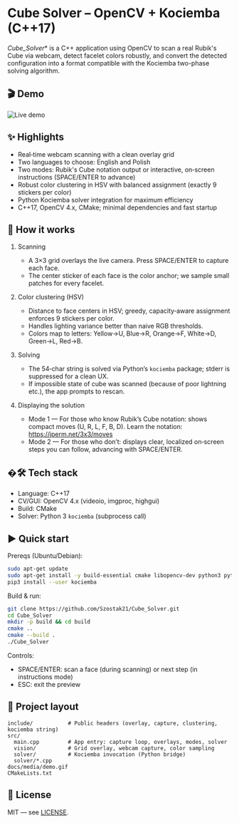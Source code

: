# Cube Solver – OpenCV + Kociemba (C++17)

*Cube_Solver** is a C++ application using OpenCV to scan a real Rubik's Cube via webcam, detect facelet colors robustly, and convert the detected configuration into a format compatible with the Kociemba two-phase solving algorithm.

## 🎬 Demo

![Live demo](docs/media/demo.gif)

## ✨ Highlights

- Real‑time webcam scanning with a clean overlay grid
- Two languages to choose: English and Polish
- Two modes: Rubik's Cube notation output or interactive, on‑screen instructions (SPACE/ENTER to advance)
- Robust color clustering in HSV with balanced assignment (exactly 9 stickers per color)
- Python Kociemba solver integration for maximum efficiency
- C++17, OpenCV 4.x, CMake; minimal dependencies and fast startup

## 🧠 How it works

1. Scanning
   - A 3×3 grid overlays the live camera. Press SPACE/ENTER to capture each face.
   - The center sticker of each face is the color anchor; we sample small patches for every facelet.

2. Color clustering (HSV)
   - Distance to face centers in HSV; greedy, capacity‑aware assignment enforces 9 stickers per color.
   - Handles lighting variance better than naive RGB thresholds.
   - Colors map to letters: Yellow→U, Blue→R, Orange→F, White→D, Green→L, Red→B.

4. Solving
   - The 54‑char string is solved via Python’s `kociemba` package; stderr is suppressed for a clean UX.
   - If impossible state of cube was scanned (because of poor lightning etc.), the app prompts to rescan.

5. Displaying the solution
   - Mode 1 — For those who know Rubik’s Cube notation: shows compact moves (U, R, L, F, B, D). Learn the notation: https://jperm.net/3x3/moves
   - Mode 2 — For those who don’t: displays clear, localized on‑screen steps you can follow, advancing with SPACE/ENTER.

## �🛠 Tech stack

- Language: C++17
- CV/GUI: OpenCV 4.x (videoio, imgproc, highgui)
- Build: CMake
- Solver: Python 3 `kociemba` (subprocess call)

## ▶️ Quick start

Prereqs (Ubuntu/Debian):

```bash
sudo apt-get update
sudo apt-get install -y build-essential cmake libopencv-dev python3 python3-pip
pip3 install --user kociemba
```

Build & run:

```bash
git clone https://github.com/Szostak21/Cube_Solver.git
cd Cube_Solver
mkdir -p build && cd build
cmake ..
cmake --build .
./Cube_Solver
```

Controls:

- SPACE/ENTER: scan a face (during scanning) or next step (in instructions mode)
- ESC: exit the preview

## 📁 Project layout

```
include/           # Public headers (overlay, capture, clustering, kociemba string)
src/
  main.cpp         # App entry: capture loop, overlays, modes, solver
  vision/          # Grid overlay, webcam capture, color sampling
  solver/          # Kociemba invocation (Python bridge)
  solver/*.cpp
docs/media/demo.gif
CMakeLists.txt
```

## 📜 License

MIT — see [LICENSE](LICENSE).

